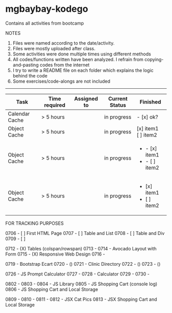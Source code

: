 # mgbaybay-kodego
Contains all activities from bootcamp

NOTES
1. Files were named according to the date/activity.
2. Files were mostly uploaded after class.
3. Some activities were done multiple times using different methods
4. All codes/functions written have been analyzed. I refrain from copying-and-pasting codes from the internet
5. I try to write a README file on each folder which explains the logic behind the code
6. Some exercises/code-alongs are not included

********************************************************
| Task           | Time required | Assigned to   | Current Status | Finished | 
|----------------|---------------|---------------|----------------|-----------|
| Calendar Cache | > 5 hours  |  | in progress | - [x] ok?
| Object Cache   | > 5 hours  |  | in progress | [x] item1<br/>[ ] item2
| Object Cache   | > 5 hours  |  | in progress | <ul><li>- [x] item1</li><li>- [ ] item2</li></ul>
| Object Cache   | > 5 hours  |  | in progress | <ul><li>[x] item1</li><li>[ ] item2</li></ul>


FOR TRACKING PURPOSES

0706 - [ ] First HTML Page
0707 - [ ] Table and List
0708 - [ ] Table and Div
0709 - [ ]

0712 - (X) Tables (colspan/rowspan)
0713 - 
0714 - Avocado Layout with Form
0715 - (X) Responsive Web Design
0716 - 

0719 - Bootstrap Ecart
0720 - ()
0721 - Clinic Directory
0722 - ()
0723 - ()

0726 - JS Prompt Calculator
0727 - 
0728 - Calculator 
0729 -
0730 - 

0802 - 
0803 - 
0804 - JS Library
0805 - JS Shopping Cart (console log)
0806 - JS Shopping Cart and Local Storage

0809 - 
0810 - 
0811 - 
0812 - JSX Cat Pics
0813 - JSX Shopping Cart and Local Storage
